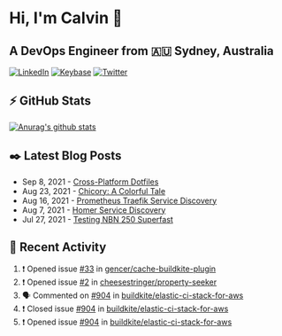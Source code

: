 # Hi, I'm Calvin 🍭
## A DevOps Engineer from 🇦🇺 Sydney, Australia</h3>

[![LinkedIn](https://img.shields.io/badge/-c–bui-0077B5?style=flat-square&labelColor=0077B5&logo=LinkedIn&logoColor=white)](https://www.linkedin.com/in/c-bui/)
[![Keybase](https://img.shields.io/badge/-calvinbui-ff6f21?style=flat-square&labelColor=ff6f21&logo=Keybase&logoColor=white)](https://keybase.io/calvinbui)
[![Twitter](https://img.shields.io/badge/-ASAPCalvin-1DA1F2?style=flat-square&labelColor=1DA1F2&logo=Twitter&logoColor=white)](https://twitter.com/ASAPCalvin)

<!-- https://github.com/rishavanand/github-profilinator -->
## ⚡ GitHub Stats
[![Anurag's github stats](https://github-readme-stats.vercel.app/api?username=calvinbui&count_private=true&hide_title=true)](https://github.com/anuraghazra/github-readme-stats)

<!-- https://github.com/gautamkrishnar/blog-post-workflow -->
## ✒️ Latest Blog Posts

<!-- BLOG-POST-LIST:START -->
- Sep 8, 2021 - [Cross-Platform Dotfiles](https://calvin.me/cross-platform-dotfiles)
- Aug 23, 2021 - [Chicory: A Colorful Tale](https://calvin.me/chicory)
- Aug 16, 2021 - [Prometheus Traefik Service Discovery](https://calvin.me/prometheus-traefik-service-discovery)
- Aug 7, 2021 - [Homer Service Discovery](https://calvin.me/homer-service-discovery)
- Jul 27, 2021 - [Testing NBN 250 Superfast](https://calvin.me/testing-nbn-250-superfast)

<!-- BLOG-POST-LIST:END -->

## 🏃‍ Recent Activity

<!--START_SECTION:activity-->
1. ❗️ Opened issue [#33](https://github.com/gencer/cache-buildkite-plugin/issues/33) in [gencer/cache-buildkite-plugin](https://github.com/gencer/cache-buildkite-plugin)
2. ❗️ Opened issue [#2](https://github.com/cheesestringer/property-seeker/issues/2) in [cheesestringer/property-seeker](https://github.com/cheesestringer/property-seeker)
3. 🗣 Commented on [#904](https://github.com/buildkite/elastic-ci-stack-for-aws/issues/904) in [buildkite/elastic-ci-stack-for-aws](https://github.com/buildkite/elastic-ci-stack-for-aws)
4. ❗️ Closed issue [#904](https://github.com/buildkite/elastic-ci-stack-for-aws/issues/904) in [buildkite/elastic-ci-stack-for-aws](https://github.com/buildkite/elastic-ci-stack-for-aws)
5. ❗️ Opened issue [#904](https://github.com/buildkite/elastic-ci-stack-for-aws/issues/904) in [buildkite/elastic-ci-stack-for-aws](https://github.com/buildkite/elastic-ci-stack-for-aws)
<!--END_SECTION:activity-->
